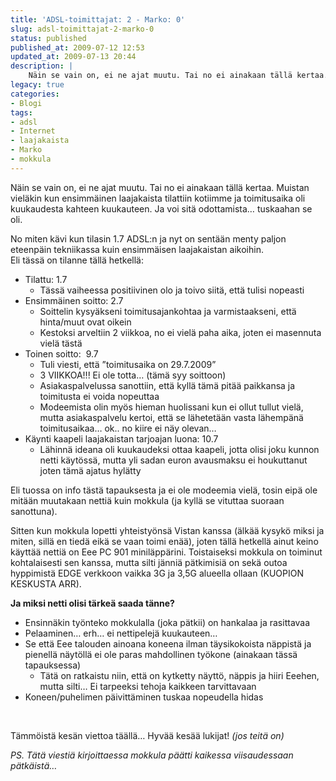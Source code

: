 ```yaml
---
title: 'ADSL-toimittajat: 2 - Marko: 0'
slug: adsl-toimittajat-2-marko-0
status: published
published_at: 2009-07-12 12:53
updated_at: 2009-07-13 20:44
description: |
    Näin se vain on, ei ne ajat muutu. Tai no ei ainakaan tällä kertaa. Muistan vieläkin kun ensimmäinen laajakaista tilattiin kotiimme ja toimitusaika oli kuukaudesta kahteen kuukauteen. Ja voi sitä odottamista… tuskaahan se oli. No miten kävi kun tilasin 1.7 ADSL:n ja nyt on sentään menty paljon eteenpäin tekniikassa kuin ensimmäisen laajakaistan aikoihin. Eli tässä… Jatka lukemista ADSL-toimittajat: 2 – Marko: 0
legacy: true
categories:
- Blogi
tags:
- adsl
- Internet
- laajakaista
- Marko
- mokkula
---
```


<p>Näin se vain on, ei ne ajat muutu. Tai no ei ainakaan tällä kertaa. Muistan vieläkin kun ensimmäinen laajakaista tilattiin kotiimme ja toimitusaika oli kuukaudesta kahteen kuukauteen. Ja voi sitä odottamista&#8230; tuskaahan se oli.</p>
<p>No miten kävi kun tilasin 1.7 ADSL:n ja nyt on sentään menty paljon eteenpäin tekniikassa kuin ensimmäisen laajakaistan aikoihin.<br />
 Eli tässä on tilanne tällä hetkellä:</p>
<ul>
<li>Tilattu: 1.7
<ul>
<li>Tässä vaiheessa positiivinen olo ja toivo siitä, että tulisi nopeasti</li>
</ul>
</li>
<li>Ensimmäinen soitto: 2.7 
<ul>
<li>Soittelin kysyäkseni toimitusajankohtaa ja varmistaakseni, että hinta/muut ovat oikein</li>
<li>Kestoksi arveltiin 2 viikkoa, no ei vielä paha aika, joten ei masennuta vielä tästä</li>
</ul>
</li>
<li>Toinen soitto:  9.7
<ul>
<li>Tuli viesti, että &#8221;toimitusaika on 29.7.2009&#8221;</li>
<li>3 VIIKKOA!!! Ei ole totta&#8230; (tämä syy soittoon)</li>
<li>Asiakaspalvelussa sanottiin, että kyllä tämä pitää paikkansa ja toimitusta ei voida nopeuttaa</li>
<li>Modeemista olin myös hieman huolissani kun ei ollut tullut vielä, mutta asiakaspalvelu kertoi, että se lähetetään vasta lähempänä toimitusaikaa&#8230; ok.. no kiire ei näy olevan&#8230;</li>
</ul>
</li>
<li>Käynti kaapeli laajakaistan tarjoajan luona: 10.7
<ul>
<li>Lähinnä ideana oli kuukaudeksi ottaa kaapeli, jotta olisi joku kunnon netti käytössä, mutta yli sadan euron avausmaksu ei houkuttanut joten tämä ajatus hylätty</li>
</ul>
</li>
</ul>
<p>Eli tuossa on info tästä tapauksesta ja ei ole modeemia vielä, tosin eipä ole mitään muutakaan nettiä kuin mokkula (ja kyllä se vituttaa suoraan sanottuna).</p>
<p>Sitten kun mokkula lopetti yhteistyönsä Vistan kanssa (älkää kysykö miksi ja miten, sillä en tiedä eikä se vaan toimi enää), joten tällä hetkellä ainut keino käyttää nettiä on Eee PC 901 miniläppärini. Toistaiseksi mokkula on toiminut kohtalaisesti sen kanssa, mutta silti jänniä pätkimisiä on sekä outoa hyppimistä EDGE verkkoon vaikka 3G ja 3,5G alueella ollaan (KUOPION KESKUSTA ARR).</p>
<p><strong>Ja miksi netti olisi tärkeä saada tänne?</strong></p>
<ul>
<li>Ensinnäkin työnteko mokkulalla (joka pätkii) on hankalaa ja rasittavaa</li>
<li>Pelaaminen&#8230; erh&#8230; ei nettipelejä kuukauteen&#8230;</li>
<li>Se että Eee talouden ainoana koneena ilman täysikokoista näppistä ja pienellä näytöllä ei ole paras mahdollinen työkone (ainakaan tässä tapauksessa)
<ul>
<li>Tätä on ratkaistu niin, että on kytketty näyttö, näppis ja hiiri Eeehen, mutta silti&#8230; Ei tarpeeksi tehoja kaikkeen tarvittavaan</li>
</ul>
</li>
<li>Koneen/puhelimen päivittäminen tuskaa nopeudella hidas</li>
</ul>
<p><br class="spacer_" /></p>
<p>Tämmöistä kesän viettoa täällä&#8230; Hyvää kesää lukijat! <em>(jos teitä on)</em></p>
<p><em>PS. Tätä viestiä kirjoittaessa mokkula päätti kaikessa viisaudessaan pätkäistä&#8230;</em></p>